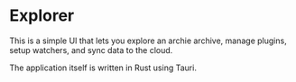 # Explorer

This is a simple UI that lets you explore an archie archive, manage plugins, setup watchers, and sync data to the cloud.

The application itself is written in Rust using Tauri.